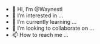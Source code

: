 - 👋 Hi, I’m @Waynestl
- 👀 I’m interested in ...
- 🌱 I’m currently learning ...
- 💞️ I’m looking to collaborate on ...
- 📫 How to reach me ...

<!---
Waynestl/Waynestl is a ✨ special ✨ repository because its `README.md` (this file) appears on your GitHub profile.
You can click the Preview link to take a look at your changes.
--->

